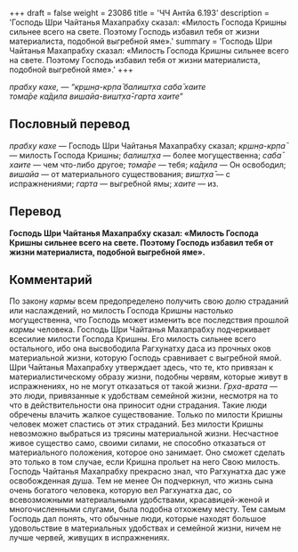 +++
draft = false
weight = 23086
title = 'ЧЧ Антйа 6.193'
description = 'Господь Шри Чайтанья Махапрабху сказал: «Милость Господа Кришны сильнее всего на свете. Поэтому Господь избавил тебя от жизни материалиста, подобной выгребной яме».'
summary = 'Господь Шри Чайтанья Махапрабху сказал: «Милость Господа Кришны сильнее всего на свете. Поэтому Господь избавил тебя от жизни материалиста, подобной выгребной яме».'
+++

_прабху кахе, — “кр̣шн̣а-кр̣па̄ балишт̣ха саба̄ хаите  
тома̄ре ка̄д̣ила вишайа-вишт̣ха̄-гарта хаите_”

## Пословный перевод

_прабху_ _кахе_ — Господь Шри Чайтанья Махапрабху сказал; _кр̣шн̣а_\-_кр̣па̄_ — милость Господа Кришны; _балишт̣ха_ — более могущественна; _саба̄_ _хаите_ — чем что-либо другое; _тома̄ре_ — тебя; _ка̄д̣ила_ — Он освободил; _вишайа_ — от материального существования; _вишт̣ха̄_ — с испражнениями; _гарта_ — выгребной ямы; _хаите_ — из.

## Перевод

**Господь Шри Чайтанья Махапрабху сказал: «Милость Господа Кришны сильнее всего на свете. Поэтому Господь избавил тебя от жизни материалиста, подобной выгребной яме».**

## Комментарий

По закону _кармы_ всем предопределено получить свою долю страданий или наслаждений, но милость Господа Кришны настолько могущественна, что Господь может изменить все последствия прошлой _кармы_ человека. Господь Шри Чайтанья Махапрабху подчеркивает всесилие милости Господа Кришны. Его милость сильнее всего остального, ибо она высвободила Рагхунатху даса из прочных оков материальной жизни, которую Господь сравнивает с выгребной ямой. Шри Чайтанья Махапрабху утверждает здесь, что те, кто привязан к материалистическому образу жизни, подобны червям, которые живут в испражнениях, но не могут отказаться от такой жизни. _Гр̣ха-врата_ — это люди, привязанные к удобствам семейной жизни, несмотря на то что в действительности она приносит одни страдания. Такие люди обречены влачить жалкое существование. Только по милости Кришны человек может спастись от этих страданий. Без милости Кришны невозможно выбраться из трясины материальной жизни. Несчастное живое существо само, своими силами, не способно отказаться от материального положения, которое оно занимает. Оно сможет сделать это только в том случае, если Кришна прольет на него Свою милость. Господь Чайтанья Махапрабху прекрасно знал, что Рагхунатха дас уже освобожденная душа. Тем не менее Он подчеркнул, что жизнь сына очень богатого человека, которую вел Рагхунатха дас, со всевозможными материальными удобствами, красавицей-женой и многочисленными слугами, была подобна отхожему месту. Тем самым Господь дал понять, что обычные люди, которые находят большое удовольствие в материальных удобствах и семейной жизни, ничем не лучше червей, живущих в испражнениях.
